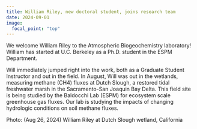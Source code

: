 ```yaml
---
title: William Riley, new doctoral student, joins research team
date: 2024-09-01
image:
  focal_point: "top"
---
```


We welcome William Riley to the Atmospheric Biogeochemistry laboratory!  
William has started at U.C. Berkeley as a Ph.D. student in the ESPM Department.  
<!--more-->
Will immediately jumped right into the work, both as a Graduate Student Instructor and out in the field.
In August, Will was out in the wetlands, measuring methane (CH4) fluxes at Dutch Slough, a restored tidal freshwater marsh in the Sacramento-San Joaquin Bay Delta. This field site is being studied by the Baldocchi Lab (ESPM) for ecosystem scale greenhouse gas fluxes. Our lab is studying the impacts of changing hydrologic conditions on soil methane fluxes.   
<p>
Photo: (Aug 26, 2024) William Riley at Dutch Slough wetland, California
